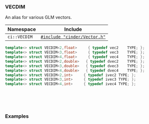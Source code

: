 ### VECDIM

An alias for various GLM vectors.

| Namespace    | Include
|--------------|-----------------
| `ci::VECDIM` | [`#include "cinder/Vector.h"`]

[`#include "cinder/Vector.h"`]: https://github.com/cinder/Cinder/blob/master/include/cinder/Vector.h

```cpp
template<> struct VECDIM<2,float>	  { typedef vec2	TYPE; };
template<> struct VECDIM<3,float>	  { typedef vec3	TYPE; };
template<> struct VECDIM<4,float>	  { typedef vec4	TYPE; };
template<> struct VECDIM<2,double>	 { typedef dvec2	TYPE; };
template<> struct VECDIM<3,double>	 { typedef dvec3	TYPE; };
template<> struct VECDIM<4,double>	 { typedef dvec4	TYPE; };
template<> struct VECDIM<2,int>		{ typedef ivec2	TYPE; };
template<> struct VECDIM<3,int>		{ typedef ivec3	TYPE; };
template<> struct VECDIM<4,int>		{ typedef ivec4	TYPE; };
```

<br>
<br>
<br>

### Examples

```cpp

```